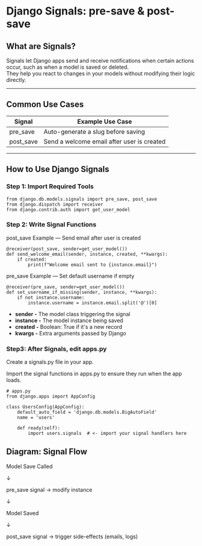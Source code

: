 # Django Signals: pre-save & post-save

## What are Signals?

Signals let Django apps send and receive notifications when certain actions occur, such as when a model is saved or deleted.  
They help you react to changes in your models without modifying their logic directly.

---

## Common Use Cases

| Signal     | Example Use Case                            |
|------------|---------------------------------------------|
| pre_save   | Auto-generate a slug before saving          |
| post_save  | Send a welcome email after user is created  |

---

## How to Use Django Signals

### Step 1: Import Required Tools

```
from django.db.models.signals import pre_save, post_save
from django.dispatch import receiver
from django.contrib.auth import get_user_model
```

### Step 2: Write Signal Functions

post_save Example — Send email after user is created
```
@receiver(post_save, sender=get_user_model())
def send_welcome_email(sender, instance, created, **kwargs):
    if created:
        print(f"Welcome email sent to {instance.email}")
```

pre_save Example — Set default username if empty
```
@receiver(pre_save, sender=get_user_model())
def set_username_if_missing(sender, instance, **kwargs):
    if not instance.username:
        instance.username = instance.email.split('@')[0]
```
* **sender -** The model class triggering the signal
* **instance -** The model instance being saved
* **created -** Boolean: True if it's a new record
* **kwargs -** Extra arguments passed by Django

### Step3: After Signals, edit apps.py
Create a signals.py file in your app.

Import the signal functions in apps.py to ensure they run when the app loads.
```
# apps.py
from django.apps import AppConfig

class UsersConfig(AppConfig):
    default_auto_field = 'django.db.models.BigAutoField'
    name = 'users'

    def ready(self):
        import users.signals  # <- import your signal handlers here
```

## Diagram: Signal Flow

Model Save Called

↓

pre_save signal → modify instance

↓

Model Saved

↓

post_save signal → trigger side-effects (emails, logs)